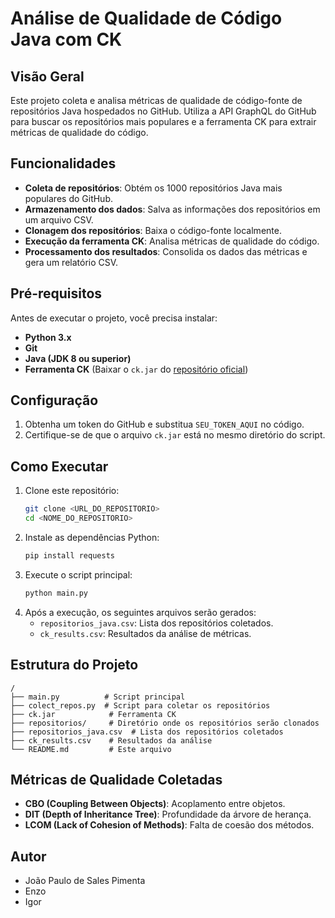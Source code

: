 # Análise de Qualidade de Código Java com CK

## Visão Geral
Este projeto coleta e analisa métricas de qualidade de código-fonte de repositórios Java hospedados no GitHub. Utiliza a API GraphQL do GitHub para buscar os repositórios mais populares e a ferramenta CK para extrair métricas de qualidade do código.

## Funcionalidades
- **Coleta de repositórios**: Obtém os 1000 repositórios Java mais populares do GitHub.
- **Armazenamento dos dados**: Salva as informações dos repositórios em um arquivo CSV.
- **Clonagem dos repositórios**: Baixa o código-fonte localmente.
- **Execução da ferramenta CK**: Analisa métricas de qualidade do código.
- **Processamento dos resultados**: Consolida os dados das métricas e gera um relatório CSV.

## Pré-requisitos
Antes de executar o projeto, você precisa instalar:
- **Python 3.x**
- **Git**
- **Java (JDK 8 ou superior)**
- **Ferramenta CK** (Baixar o `ck.jar` do [repositório oficial](https://github.com/mauricioaniche/ck))

## Configuração
1. Obtenha um token do GitHub e substitua `SEU_TOKEN_AQUI` no código.
2. Certifique-se de que o arquivo `ck.jar` está no mesmo diretório do script.

## Como Executar
1. Clone este repositório:
   ```sh
   git clone <URL_DO_REPOSITORIO>
   cd <NOME_DO_REPOSITORIO>
   ```
2. Instale as dependências Python:
   ```sh
   pip install requests
   ```
3. Execute o script principal:
   ```sh
   python main.py
   ```
4. Após a execução, os seguintes arquivos serão gerados:
   - `repositorios_java.csv`: Lista dos repositórios coletados.
   - `ck_results.csv`: Resultados da análise de métricas.

## Estrutura do Projeto
```
/
├── main.py          # Script principal
├── colect_repos.py  # Script para coletar os repositórios
├── ck.jar            # Ferramenta CK
├── repositorios/     # Diretório onde os repositórios serão clonados
├── repositorios_java.csv  # Lista dos repositórios coletados
├── ck_results.csv    # Resultados da análise
└── README.md         # Este arquivo
```

## Métricas de Qualidade Coletadas
- **CBO (Coupling Between Objects)**: Acoplamento entre objetos.
- **DIT (Depth of Inheritance Tree)**: Profundidade da árvore de herança.
- **LCOM (Lack of Cohesion of Methods)**: Falta de coesão dos métodos.

## Autor
- João Paulo de Sales Pimenta
- Enzo
- Igor


